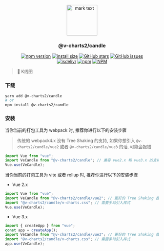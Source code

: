 <p align="center">
<img src="https://raw.githubusercontent.com/denaro-org/v-charts2/main/docs/.vuepress/public/favicon.ico" alt="mark text" width="100" height="100">
</p>

<h3 align="center">@v-charts2/candle</h3>

<p align="center">
  <a href="https://www.npmjs.com/package/@v-charts2/candle" target="_blank"><img alt="npm version" src="https://img.shields.io/npm/v/@v-charts2/candle"></a>
  <a href="https://packagephobia.com/result?p=@v-charts2/candle" target="_blank"><img alt="install size" src="https://packagephobia.now.sh/badge?p=@v-charts2/candle"></a>
  <a href="https://github.com/denaro-org/v-charts2/stargazers" target="_blank"><img alt="GitHub stars" src="https://img.shields.io/github/stars/denaro-org/v-charts2"></a>
  <a href="https://github.com/denaro-org/v-charts2/issues" target="_blank"><img alt="GitHub issues" src="https://img.shields.io/github/issues/denaro-org/v-charts2"></a>
  <br />
  <a href="https://www.jsdelivr.com/package/npm/@v-charts2/candle" target="_blank"><img alt="jsdelivr" src="https://data.jsdelivr.com/v1/package/npm/@v-charts2/candle/badge"></a>
  <a href="https://www.npmjs.com/package/@v-charts2/candle" target="_blank"><img alt="npm" src="https://img.shields.io/node/v/@v-charts2/candle"></a>
  <a href="https://github.com/denaro-org/v-charts2/blob/main/LICENSE" target="_blank"><img alt="NPM" src="https://img.shields.io/npm/l/@v-charts2/candle"></a>
</p>

> :tada: K线图

### 下载

```bash
yarn add @v-charts2/candle
# or
npm install @v-charts2/candle
```

### 安装

当你当前的打包工具为 webpack 时, 推荐你进行以下的安装步骤

> 传统的 webpack4.x 没有 Tree Shaking 的支持, 如果你想引入 `@v-charts2/candle/vue2` 或者 `@v-charts2/candle/vue3` 的话, 可能会报错

```javascript
import Vue from "vue";
import VeCandle from "@v-charts2/candle"; // 兼容 vue2.x 和 vue3.x 的支持, 将会自动加载支持 vue2.x 的支持包或者支持 vue3.x 的支持包
Vue.use(VeCandle);
```

当你当前的打包工具为 vite 或者 rollup 时, 推荐你进行以下的安装步骤

- Vue 2.x

```javascript
import Vue from "vue";
import VeCandle from "@v-charts2/candle/vue2"; // 更好的 Tree Shaking 推荐引入 vue2.x 的专属支持包
import "@v-charts2/candle/v-charts.css"; // 需要手动引入样式
Vue.use(VeCandle);
```

- Vue 3.x

```javascript
import { createApp } from "vue";
const app = createApp();
import VeCandle from "@v-charts2/candle/vue3"; // 更好的 Tree Shaking 推荐引入 vue3.x 的专属支持包
import "@v-charts2/candle/v-charts.css"; // 需要手动引入样式
app.use(VeCandle);
```
